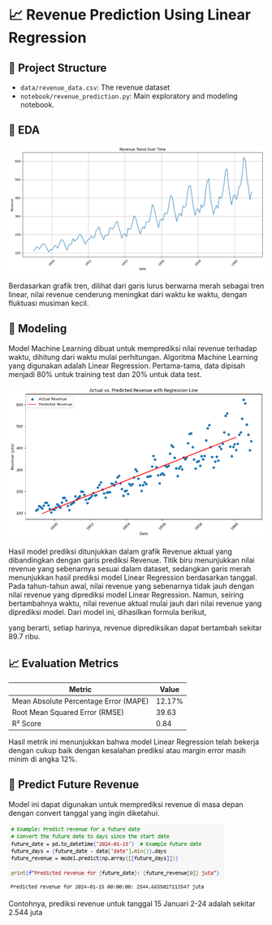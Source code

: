 # 📈 Revenue Prediction Using Linear Regression

## 🔧 Project Structure

- `data/revenue_data.csv`: The revenue dataset
- `notebook/revenue_prediction.py`: Main exploratory and modeling notebook.

## 🌟 EDA
![Grafik revenue berdasarkan waktu](data/revenue_trend_over_time.png)

Berdasarkan grafik tren, dilihat dari garis lurus berwarna merah sebagai tren linear, nilai revenue cenderung meningkat dari waktu ke waktu, dengan fluktuasi musiman kecil.

## 🌟 Modeling
Model Machine Learning dibuat untuk memprediksi nilai revenue terhadap waktu, dihitung dari waktu mulai perhitungan. Algoritma Machine Learning yang digunakan adalah Linear Regression. Pertama-tama, data dipisah menjadi 80% untuk training test dan 20% untuk data test.

![Perbandingan data aktual dan data prediksi model Linear Regression](data/actual_vs_predicted.png)

Hasil model prediksi ditunjukkan dalam grafik Revenue aktual yang dibandingkan dengan garis prediksi Revenue. Titik biru menunjukkan nilai revenue yang sebenarnya sesuai dalam dataset, sedangkan garis merah menunjukkan hasil prediksi model Linear Regression berdasarkan tanggal. Pada tahun-tahun awal, nilai revenue yang sebenarnya tidak jauh dengan nilai revenue yang diprediksi model Linear Regression. Namun, seiring bertambahnya waktu, nilai revenue aktual mulai jauh dari nilai revenue yang diprediksi model. Dari model ini, dihasilkan formula berikut,

yang berarti, setiap harinya, revenue diprediksikan dapat bertambah sekitar 89.7 ribu.

## 📈 Evaluation Metrics
| Metric                                | Value           |
|---------------------------------------|-----------------|
| Mean Absolute Percentage Error (MAPE) | 12.17%          |
| Root Mean Squared Error (RMSE)        | 39.63           |
| R² Score                              | 0.84            |
Hasil metrik ini menunjukkan bahwa model Linear Regression telah bekerja dengan cukup baik dengan kesalahan prediksi atau margin error masih minim di angka 12%. 

## 🧠 Predict Future Revenue 
Model ini dapat digunakan untuk memprediksi revenue di masa depan dengan convert tanggal yang ingin diketahui. 

![Prediksi Revenue di Masa Depan](data/predicted_new.png)

Contohnya, prediksi revenue untuk tanggal 15 Januari 2-24 adalah sekitar 2.544 juta

